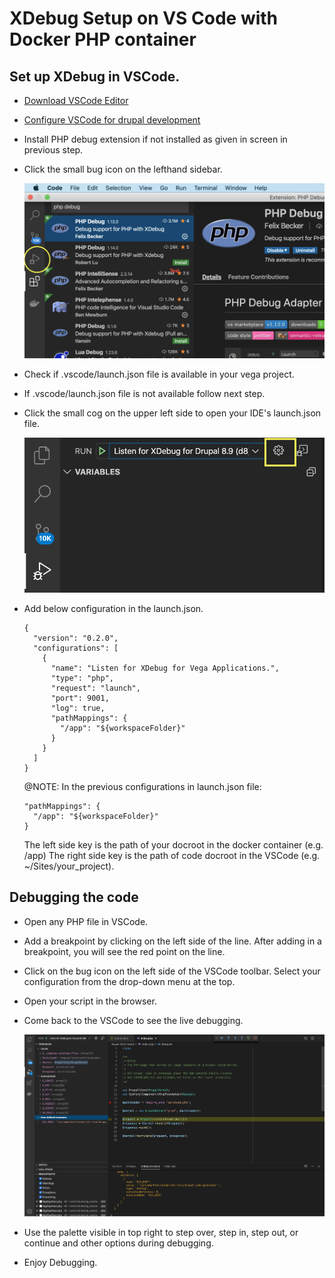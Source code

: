 # XDebug Setup on VS Code with Docker PHP container

## Set up XDebug in VSCode.

- [Download VSCode Editor](https://code.visualstudio.com/download)
- [Configure VSCode for drupal development](https://www.drupal.org/docs/develop/development-tools/configuring-visual-studio-code)
- Install PHP debug extension if not installed as given in screen in previous step.
- Click the small bug icon on the lefthand sidebar.

  ![xdebug icon](../.screenshots/xdebug_1.png)

- Check if .vscode/launch.json file is available in your vega project.
- If .vscode/launch.json file is not available follow next step.
- Click the small cog on the upper left side to open your IDE's launch.json file.


  ![add launch json](../.screenshots/xdebug_2.png)


- Add below configuration in the launch.json.

  ```
  {
    "version": "0.2.0",
    "configurations": [
      {
        "name": "Listen for XDebug for Vega Applications.",
        "type": "php",
        "request": "launch",
        "port": 9001,
        "log": true,
        "pathMappings": {
          "/app": "${workspaceFolder}"
        }
      }
    ]
  }
  ```

  @NOTE: In the previous configurations in launch.json file:

  ```
  "pathMappings": {
    "/app": "${workspaceFolder}"
  }
  ```

  The left side key is the path of your docroot in the docker container (e.g. /app)
  The right side key is the path of code docroot in the VSCode (e.g. ~/Sites/your_project).

## Debugging the code

- Open any PHP file in VSCode.
- Add a breakpoint by clicking on the left side of the line. After adding in a breakpoint, you will see the red point on the line.
- Click on the bug icon on the left side of the VSCode toolbar. Select your configuration from the drop-down menu at the top.
- Open your script in the browser.
- Come back to the VSCode to see the live debugging.


  ![debug window](../.screenshots/xdebug_3.png)


- Use the palette visible in top right to step over, step in, step out, or continue and other options during debugging.
- Enjoy Debugging.
